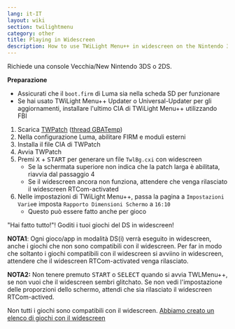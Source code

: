 ```yaml
---
lang: it-IT
layout: wiki
section: twilightmenu
category: other
title: Playing in Widescreen
description: How to use TWiLight Menu++ in widescreen on the Nintendo 3DS
---
```


Richiede una console Vecchia/New Nintendo 3DS o 2DS.

**Preparazione**
- Assicurati che il `boot.firm` di Luma sia nella scheda SD per funzionare
- Se hai usato TWiLight Menu++ Updater o Universal-Updater per gli aggiornamenti, installare l'ultimo CIA di TWiLight Menu++ utilizzando FBI

1. Scarica [TWPatch](https://puu.sh/GoWHS/9459f224fb.cia) ([thread GBATemp](https://gbatemp.net/threads/twpatcher-ds-i-mode-screen-filters-and-patches.542694/))
1. Nella configurazione Luma, abilitare FIRM e moduli esterni
1. Installa il file CIA di TWPatch
1. Avvia TWPatch
1. Premi <kbd class="face">X</kbd> + <kbd>START</kbd> per generare un file `TwlBg.cxi` con widescreen
   - Se la schermata superiore non indica che la patch larga è abilitata, riavvia dal passaggio 4
   - Se il widescreen ancora non funziona, attendere che venga rilasciato il widescreen RTCom-activated
1. Nelle impostazioni di TWiLight Menu++, passa la pagina a `Impostazioni Varie`e imposta `Rapporto Dimensioni Schermo` a `16:10`
   - Questo può essere fatto anche per gioco

"Hai fatto tutto!"! Goditi i tuoi giochi del DS in widescreen!

**NOTA1**: Ogni gioco/app in modalità DS(i) verrà eseguito in widescreen, anche i giochi che non sono compatibili con il widescreen. Per far in modo che soltanto i giochi compatibili con il widescreen si avviino in widescreen, attendere che il widescreen RTCom-activated venga rilasciato.

**NOTA2:** Non tenere premuto <kbd>START</kbd> o <kbd>SELECT</kbd> quando si avvia TWLMenu++, se non vuoi che il widescreen sembri glitchato. Se non vedi l'impostazione delle proporzioni dello schermo, attendi che sia rilasciato il widescreen RTCom-actived.

Non tutti i giochi sono compatibili con il widescreen. [Abbiamo creato un elenco di giochi con il widescreen](https://github.com/DS-Homebrew/TWiLightMenu/blob/master/7zfile/3DS%20-%20CFW%20users/Games%20supported%20with%20widescreen.txt)
